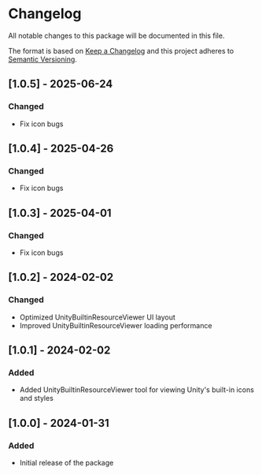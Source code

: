 # Changelog
All notable changes to this package will be documented in this file.

The format is based on [Keep a Changelog](http://keepachangelog.com/en/1.0.0/)
and this project adheres to [Semantic Versioning](http://semver.org/spec/v2.0.0.html).

## [1.0.5] - 2025-06-24
### Changed
- Fix icon bugs

## [1.0.4] - 2025-04-26
### Changed
- Fix icon bugs

## [1.0.3] - 2025-04-01
### Changed
- Fix icon bugs

## [1.0.2] - 2024-02-02
### Changed
- Optimized UnityBuiltinResourceViewer UI layout
- Improved UnityBuiltinResourceViewer loading performance

## [1.0.1] - 2024-02-02
### Added
- Added UnityBuiltinResourceViewer tool for viewing Unity's built-in icons and styles

## [1.0.0] - 2024-01-31
### Added
- Initial release of the package
